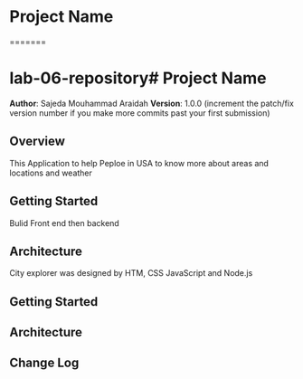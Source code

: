 
# Project Name
=======
# lab-06-repository# Project Name


**Author**: Sajeda Mouhammad Araidah
**Version**: 1.0.0 (increment the patch/fix version number if you make more commits past your first submission)

## Overview

This Application to help Peploe in USA to know more about areas and locations and weather

## Getting Started
Bulid Front end then backend 

## Architecture
City explorer was designed by HTM, CSS JavaScript and Node.js

<!-- Provide a high level overview of what this application is and why you are building it, beyond the fact that it's an assignment for this class. (i.e. What's your problem domain?) -->

## Getting Started
<!-- What are the steps that a user must take in order to build this app on their own machine and get it running? -->

## Architecture
<!-- Provide a detailed description of the application design. What technologies (languages, libraries, etc) you're using, and any other relevant design information. -->


## Change Log
<!-- Use this area to document the iterative changes made to your application as each feature is successfully implemented. Use time stamps. Here's an examples:

01-01-2001 4:59pm - Application now has a fully-functional express server, with a GET route for the location resource.

## Credits and Collaborations
<!-- Give credit (and a link) to other people or resources that helped you build this application. -->

